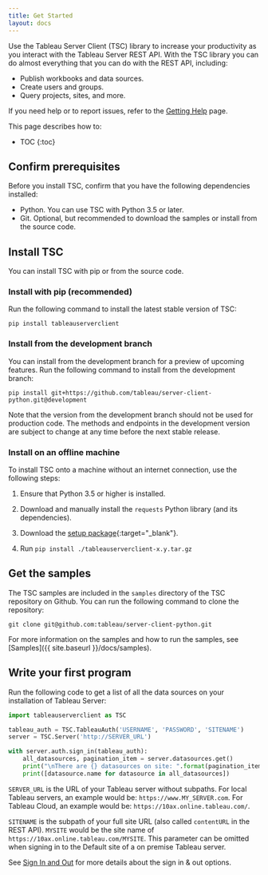 ```yaml
---
title: Get Started
layout: docs
---
```


Use the Tableau Server Client (TSC) library to increase your productivity as you interact with the Tableau Server REST API. With
the TSC library you can do almost everything that you can do with the REST API, including:

* Publish workbooks and data sources.
* Create users and groups.
* Query projects, sites, and more.

If you need help or to report issues, refer to the [Getting Help](getting-help) page.

This page describes how to:

* TOC
{:toc}

## Confirm prerequisites

Before you install TSC, confirm that you have the following dependencies installed:

* Python. You can use TSC with Python 3.5 or later.
* Git. Optional, but recommended to download the samples or install from the source code.

## Install TSC

You can install TSC with pip or from the source code.

### Install with pip (recommended)

Run the following command to install the latest stable version of TSC:

```shell
pip install tableauserverclient
```

### Install from the development branch

You can install from the development branch for a preview of upcoming features. Run the following command
to install from the development branch:

```shell
pip install git+https://github.com/tableau/server-client-python.git@development
```

Note that the version from the development branch should not be used for production code. The methods and endpoints in the
development version are subject to change at any time before the next stable release.

### Install on an offline machine

To install TSC onto a machine without an internet connection, use the following steps:

1) Ensure that Python 3.5 or higher is installed.

2) Download and manually install the `requests` Python library (and its dependencies).

3) Download the [setup package](https://pypi.org/project/tableauserverclient/#files){:target="_blank"}.

4) Run `pip install ./tableauserverclient-x.y.tar.gz`

## Get the samples

The TSC samples are included in the `samples` directory of the TSC repository on Github. You can run the following command to clone the
repository:

```
git clone git@github.com:tableau/server-client-python.git
```

For more information on the samples and how to run the samples, see [Samples]({{ site.baseurl }}/docs/samples).

## Write your first program

Run the following code to get a list of all the data sources on your installation of Tableau Server:

```py
import tableauserverclient as TSC

tableau_auth = TSC.TableauAuth('USERNAME', 'PASSWORD', 'SITENAME')
server = TSC.Server('http://SERVER_URL')

with server.auth.sign_in(tableau_auth):
    all_datasources, pagination_item = server.datasources.get()
    print("\nThere are {} datasources on site: ".format(pagination_item.total_available))
    print([datasource.name for datasource in all_datasources])
```

`SERVER_URL` is the URL of your Tableau server without subpaths. For local Tableau servers, an example would be: `https://www.MY_SERVER.com`. For Tableau Cloud, an example would be: `https://10ax.online.tableau.com/`.

`SITENAME` is the subpath of your full site URL (also called `contentURL` in the REST API). `MYSITE` would be the site name of `https://10ax.online.tableau.com/MYSITE`. This parameter can be omitted when signing in to the Default site of a on premise Tableau server.

See [Sign In and Out](sign-in-out) for more details about the sign in & out options.
